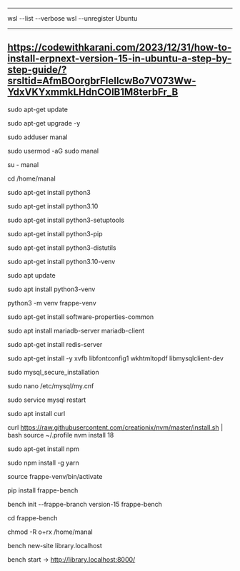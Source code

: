 ----------------------------
wsl --list --verbose
wsl --unregister Ubuntu

---------------------------
https://codewithkarani.com/2023/12/31/how-to-install-erpnext-version-15-in-ubuntu-a-step-by-step-guide/?srsltid=AfmBOorgbrFIeIlcwBo7V073Ww-YdxVKYxmmkLHdnCOlB1M8terbFr_B
-----------------------------

sudo apt-get update

sudo apt-get upgrade -y

sudo adduser manal

sudo usermod -aG sudo manal

su - manal

cd /home/manal

sudo apt-get install python3

sudo apt-get install python3.10

sudo apt-get install python3-setuptools

sudo apt-get install python3-pip

sudo apt-get install python3-distutils

sudo apt-get install python3.10-venv

sudo apt update

sudo apt install python3-venv

python3 -m venv frappe-venv

sudo apt-get install software-properties-common

sudo apt install mariadb-server mariadb-client

sudo apt-get install redis-server

sudo apt-get install -y xvfb libfontconfig1 wkhtmltopdf libmysqlclient-dev

 sudo mysql_secure_installation
 
sudo nano /etc/mysql/my.cnf

sudo service mysql restart

sudo apt install curl

curl https://raw.githubusercontent.com/creationix/nvm/master/install.sh | bash source ~/.profile nvm install 18

sudo apt-get install npm

sudo npm install -g yarn

source frappe-venv/bin/activate

pip install frappe-bench

bench init --frappe-branch version-15 frappe-bench

cd frappe-bench

chmod -R o+rx /home/manal

bench new-site library.localhost

bench start -> http://library.localhost:8000/
